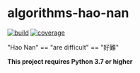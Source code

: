 # algorithms-hao-nan

[![build](https://img.shields.io/github/workflow/status/CutestPiglet/algorithms-hao-nan/CI?style=flat-square)](https://github.com/CutestPiglet/algorithms-hao-nan/actions)
[![coverage](https://img.shields.io/codecov/c/github/CutestPiglet/algorithms-hao-nan?style=flat-square)](https://codecov.io/gh/CutestPiglet/algorithms-hao-nan)

"Hao Nan" == "are difficult" == "好難"

**This project requires Python 3.7 or higher**
